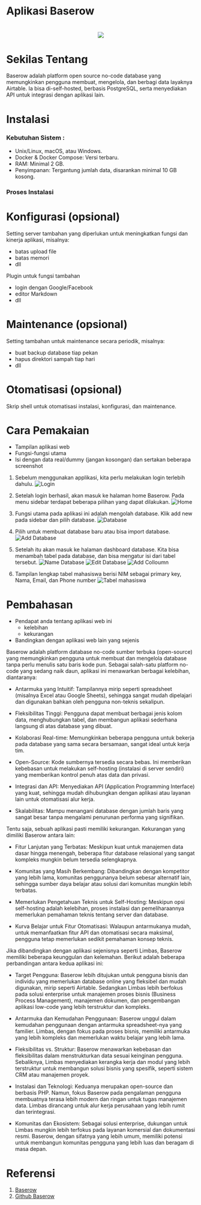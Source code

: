# Aplikasi Baserow

<h1 align="center"><img src="https://avatars.githubusercontent.com/u/1261496?v=4"></h1>

# Sekilas Tentang

Baserow adalah platform open source no-code database yang memungkinkan pengguna membuat, mengelola, dan berbagi data layaknya Airtable. Ia bisa di-self-hosted, berbasis PostgreSQL, serta menyediakan API untuk integrasi dengan aplikasi lain.

# Instalasi

### Kebutuhan Sistem :
- Unix/Linux, macOS, atau Windows.
- Docker & Docker Compose: Versi terbaru.
- RAM: Minimal 2 GB.
- Penyimpanan: Tergantung jumlah data, disarankan minimal 10 GB kosong.

### Proses Instalasi


# Konfigurasi (opsional)

Setting server tambahan yang diperlukan untuk meningkatkan fungsi dan kinerja aplikasi, misalnya:

- batas upload file
- batas memori
- dll

Plugin untuk fungsi tambahan

- login dengan Google/Facebook
- editor Markdown
- dll

# Maintenance (opsional)

Setting tambahan untuk maintenance secara periodik, misalnya:

- buat backup database tiap pekan
- hapus direktori sampah tiap hari
- dll

# Otomatisasi (opsional)

Skrip shell untuk otomatisasi instalasi, konfigurasi, dan maintenance.

# Cara Pemakaian

- Tampilan aplikasi web
- Fungsi-fungsi utama
- Isi dengan data real/dummy (jangan kosongan) dan sertakan beberapa screenshot

1. Sebelum menggunakan applikasi, kita perlu melakukan login terlebih dahulu.
![Login](cara_pakai/login.png)

2. Setelah login berhasil, akan masuk ke halaman home Baserow. Pada menu sidebar terdapat beberapa pilihan yang dapat dilakukan.
![Home](cara_pakai/homepage.png)

3. Fungsi utama pada aplikasi ini adalah mengolah database. Klik add new pada sidebar dan pilih database. 
![Database](cara_pakai/addDatabase.png)

4. Pilih untuk membuat database baru atau bisa import database. 
![Add Database](cara_pakai/nameDatabase.png)

5. Setelah itu akan masuk ke halaman dashboard database. Kita bisa menambah tabel pada database, dan bisa mengatur isi dari tabel tersebut. 
![Name Database](cara_pakai/database.png)
![Edit Database](cara_pakai/addColloumn.png)
![Add Colloumn](cara_pakai/add.png)

6. Tampilan lengkap tabel mahasiswa berisi NIM sebagai primary key, Nama, Email, dan Phone number
![Tabel mahasiswa](cara_pakai/database_Mahasiswa.png)

# Pembahasan

- Pendapat anda tentang aplikasi web ini
  - kelebihan
  - kekurangan
- Bandingkan dengan aplikasi web lain yang sejenis

Baserow adalah platform database no-code sumber terbuka (open-source) yang memungkinkan pengguna untuk membuat dan mengelola database tanpa perlu menulis satu baris kode pun. Sebagai salah-satu platform no-code yang sedang naik daun, aplikasi ini menawarkan berbagai kelebihan, diantaranya:

- Antarmuka yang Intuitif: Tampilannya mirip seperti spreadsheet (misalnya Excel atau Google Sheets), sehingga sangat mudah dipelajari dan digunakan bahkan oleh pengguna non-teknis sekalipun.

- Fleksibilitas Tinggi: Pengguna dapat membuat berbagai jenis kolom data, menghubungkan tabel, dan membangun aplikasi sederhana langsung di atas database yang dibuat.

- Kolaborasi Real-time: Memungkinkan beberapa pengguna untuk bekerja pada database yang sama secara bersamaan, sangat ideal untuk kerja tim.

- Open-Source: Kode sumbernya tersedia secara bebas. Ini memberikan kebebasan untuk melakukan self-hosting (instalasi di server sendiri) yang memberikan kontrol penuh atas data dan privasi.

- Integrasi dan API: Menyediakan API (Application Programming Interface) yang kuat, sehingga mudah dihubungkan dengan aplikasi atau layanan lain untuk otomatisasi alur kerja.

- Skalabilitas: Mampu menangani database dengan jumlah baris yang sangat besar tanpa mengalami penurunan performa yang signifikan.

Tentu saja, sebuah aplikasi pasti memiliki kekurangan. Kekurangan yang dimiliki Baserow antara lain:

- Fitur Lanjutan yang Terbatas: Meskipun kuat untuk manajemen data dasar hingga menengah, beberapa fitur database relasional yang sangat kompleks mungkin belum tersedia selengkapnya.

- Komunitas yang Masih Berkembang: Dibandingkan dengan kompetitor yang lebih lama, komunitas penggunanya belum sebesar alternatif lain, sehingga sumber daya belajar atau solusi dari komunitas mungkin lebih terbatas.

- Memerlukan Pengetahuan Teknis untuk Self-Hosting: Meskipun opsi self-hosting adalah kelebihan, proses instalasi dan pemeliharaannya memerlukan pemahaman teknis tentang server dan database.

- Kurva Belajar untuk Fitur Otomatisasi: Walaupun antarmukanya mudah, untuk memanfaatkan fitur API dan otomatisasi secara maksimal, pengguna tetap memerlukan sedikit pemahaman konsep teknis.

Jika dibandingkan dengan aplikasi sejenisnya seperti Limbas, Baserow memiliki beberapa keunggulan dan kelemahan. Berikut adalah beberapa perbandingan antara kedua aplikasi ini:

- Target Pengguna: Baserow lebih ditujukan untuk pengguna bisnis dan individu yang memerlukan database online yang fleksibel dan mudah digunakan, mirip seperti Airtable. Sedangkan Limbas lebih berfokus pada solusi enterprise untuk manajemen proses bisnis (Business Process Management), manajemen dokumen, dan pengembangan aplikasi low-code yang lebih terstruktur dan kompleks.

- Antarmuka dan Kemudahan Penggunaan: Baserow unggul dalam kemudahan penggunaan dengan antarmuka spreadsheet-nya yang familier. Limbas, dengan fokus pada proses bisnis, memiliki antarmuka yang lebih kompleks dan memerlukan waktu belajar yang lebih lama.

- Fleksibilitas vs. Struktur: Baserow menawarkan kebebasan dan fleksibilitas dalam menstrukturkan data sesuai keinginan pengguna. Sebaliknya, Limbas menyediakan kerangka kerja dan modul yang lebih terstruktur untuk membangun solusi bisnis yang spesifik, seperti sistem CRM atau manajemen proyek.

- Instalasi dan Teknologi: Keduanya merupakan open-source dan berbasis PHP. Namun, fokus Baserow pada pengalaman pengguna membuatnya terasa lebih modern dan ringan untuk tugas manajemen data. Limbas dirancang untuk alur kerja perusahaan yang lebih rumit dan terintegrasi.

- Komunitas dan Ekosistem: Sebagai solusi enterprise, dukungan untuk Limbas mungkin lebih terfokus pada layanan komersial dan dokumentasi resmi. Baserow, dengan sifatnya yang lebih umum, memiliki potensi untuk membangun komunitas pengguna yang lebih luas dan beragam di masa depan.

# Referensi

1. [Baserow](https://baserow.io/)
2. [Github Baserow](https://github.com/bram2w/baserow)
